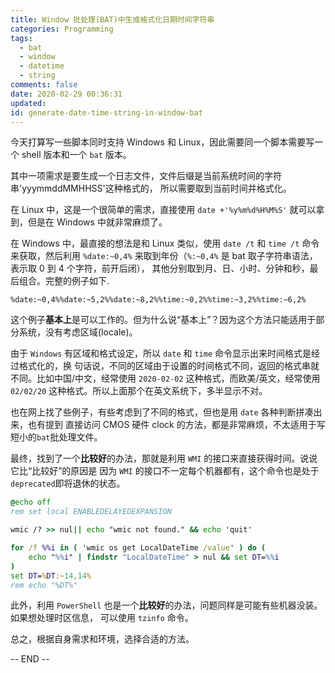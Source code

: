 ```yaml
---
title: Window 批处理(BAT)中生成格式化日期时间字符串
categories: Programming
tags:
  - bat
  - window
  - datetime
  - string
comments: false
date: 2020-02-29 00:36:31
updated:
id: generate-date-time-string-in-window-bat
---
```


今天打算写一些脚本同时支持 Windows 和 Linux，因此需要同一个脚本需要写一个 shell 版本和一个
`bat` 版本。

其中一项需求是要生成一个日志文件，文件后缀是当前系统时间的字符串'yyymmddMMHHSS'这种格式的，
所以需要取到当前时间并格式化。

在 Linux 中，这是一个很简单的需求，直接使用 `date +'%y%m%d%H%M%S'` 就可以拿到，但是在 Windows
中就非常麻烦了。

在 Windows 中，最直接的想法是和 Linux 类似，使用 `date /t` 和 `time /t` 命令来获取，然后利用
`%date:~0,4%` 来取到年份（`%:~0,4%` 是 bat 取子字符串语法，表示取 0 到 4 个字符，前开后闭），
其他分别取到月、日、小时、分钟和秒，最后组合。完整的例子如下.

`%date:~0,4%%date:~5,2%%date:~8,2%%time:~0,2%%time:~3,2%%time:~6,2%`

这个例子**基本上**是可以工作的。但为什么说“基本上”？因为这个方法只能适用于部分系统，没有考虑区域(locale)。

由于 `Windows` 有区域和格式设定，所以 `date` 和 `time` 命令显示出来时间格式是经过格式化的，换
句话说，不同的区域由于设置的时间格式不同，返回的格式串就不同。比如中国/中文，经常使用 `2020-02-02`
这种格式，而欧美/英文，经常使用 `02/02/20` 这种格式。所以上面那个在英文系统下，多半显示不对。

也在网上找了些例子，有些考虑到了不同的格式，但也是用 `date` 各种判断拼凑出来，也有提到
直接访问 CMOS 硬件 clock 的方法，都是非常麻烦，不太适用于写短小的`bat`批处理文件。

最终，找到了一个**比较好**的办法，那就是利用 `WMI` 的接口来直接获得时间。说说它比“比较好”的原因是
因为 `WMI` 的接口不一定每个机器都有，这个命令也是处于`deprecated`即将退休的状态。

```bat
@echo off
rem set local ENABLEDELAYEDEXPANSION

wmic /? >> nul|| echo "wmic not found." && echo 'quit'

for /f %%i in ( 'wmic os get LocalDateTime /value' ) do (
    echo "%%i" | findstr "LocalDateTime" > nul && set DT=%%i
)
set DT=%DT:~14,14%
rem echo "%DT%"
```

此外，利用 `PowerShell` 也是一个**比较好**的办法，问题同样是可能有些机器没装。如果想处理时区信息，
可以使用 `tzinfo` 命令。

总之，根据自身需求和环境，选择合适的方法。


-- END --
